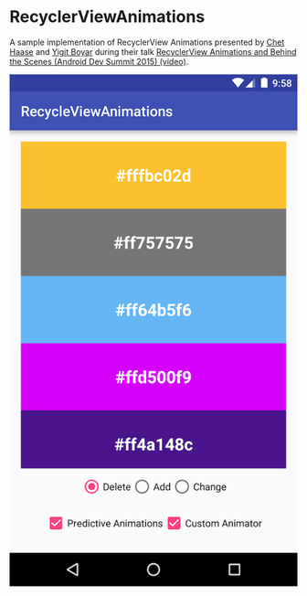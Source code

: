 # RecyclerViewAnimations

A sample implementation of RecyclerView Animations presented by [Chet Haase](https://plus.google.com/104755487586666698979) and [Yigit Boyar](https://github.com/yigit)
during their talk [RecyclerView Animations and Behind the Scenes (Android Dev Summit 2015) (video)](https://www.youtube.com/watch?v=imsr8NrIAMs).

![](https://raw.githubusercontent.com/kibao/recycler-view-animations-android-dev-summit-2015/master/art/screenshot.png)

